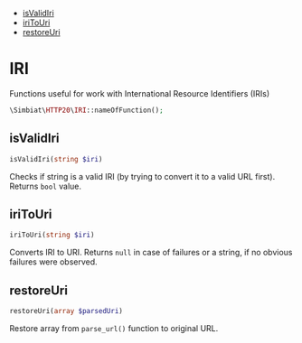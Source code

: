 - [isValidIri](#isvalidiri)
- [iriToUri](#iritouri)
- [restoreUri](#restoreuri)

# IRI

Functions useful for work with International Resource Identifiers (IRIs)

```php
\Simbiat\HTTP20\IRI::nameOfFunction();
```

## isValidIri

```php
isValidIri(string $iri)
```

Checks if string is a valid IRI (by trying to convert it to a valid URL first). Returns `bool` value.

## iriToUri

```php
iriToUri(string $iri)
```

Converts IRI to URI. Returns `null` in case of failures or a string, if no obvious failures were observed.

## restoreUri

```php
restoreUri(array $parsedUri)
```

Restore array from `parse_url()` function to original URL.